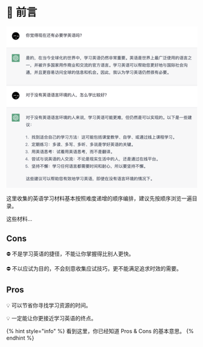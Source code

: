 # 📄 前言

![问 ChatGPT：现在还有必要学英语吗？](.gitbook/assets/readme-chatgpt.png)

这里收集的英语学习材料基本按照难度递增的顺序编排，建议先按顺序浏览一遍目录。

这些材料...

## Cons

⛔ 不是学习英语的捷径，不能让你掌握得比别人更快。

⛔ 不以应试为目的，不会刻意收集应试技巧，更不能满足追求时效的需要。

## Pros

💡 可以节省你寻找学习资源的时间。

💡 一定能让你更接近学习英语的终点。


{% hint style="info" %}
看到这里，你已经知道 Pros & Cons 的基本意思。
{% endhint %}
